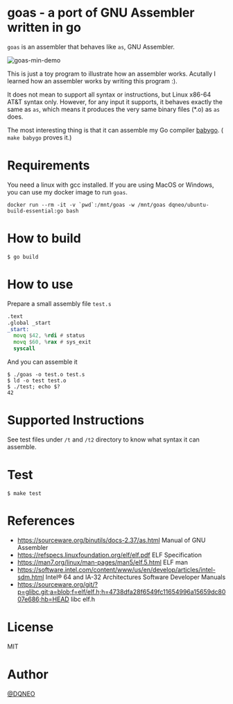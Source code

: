 # goas - a port of GNU Assembler written in go

`goas` is an assembler that behaves like `as`, GNU Assembler.

![goas-min-demo](https://user-images.githubusercontent.com/188741/134793225-411c06e7-982d-44aa-8fec-34139d5d080b.gif)

This is just a toy program to illustrate how an assembler works. Acutally I learned how an assembler works by writing this program :).

It does not mean to support all syntax or instructions, but  Linux x86-64 AT&T syntax only.
However, for any input it supports, it behaves exactly the same as `as`,
 which means it produces the very same binary files (*.o) as `as` does.

The most interesting thing is that it can assemble my Go compiler [babygo](https://github.com/DQNEO/babygo). ( `make babygo` proves it.)


# Requirements

You need a linux with gcc installed.
If you are using MacOS or Windows, you can use my docker image to run `goas`.

```cgo
docker run --rm -it -v `pwd`:/mnt/goas -w /mnt/goas dqneo/ubuntu-build-essential:go bash 
```

# How to build

```
$ go build
```

# How to use

Prepare a small assembly file `test.s`

```asm
.text
.global _start
_start:
  movq $42, %rdi # status
  movq $60, %rax # sys_exit
  syscall
```

And you can assemble it

```terminal
$ ./goas -o test.o test.s
$ ld -o test test.o
$ ./test; echo $?
42
```

# Supported Instructions

See test files under `/t` and `/t2` directory to know what syntax it can assemble.

# Test

```
$ make test
```

# References

* https://sourceware.org/binutils/docs-2.37/as.html Manual of GNU Assembler
* https://refspecs.linuxfoundation.org/elf/elf.pdf ELF Specification
* https://man7.org/linux/man-pages/man5/elf.5.html ELF man
* https://software.intel.com/content/www/us/en/develop/articles/intel-sdm.html Intel® 64 and IA-32 Architectures Software Developer Manuals
*  https://sourceware.org/git/?p=glibc.git;a=blob;f=elf/elf.h;h=4738dfa28f6549fc11654996a15659dc8007e686;hb=HEAD libc elf.h
# License

MIT

# Author

[@DQNEO](https://twitter.com/DQNEO)

